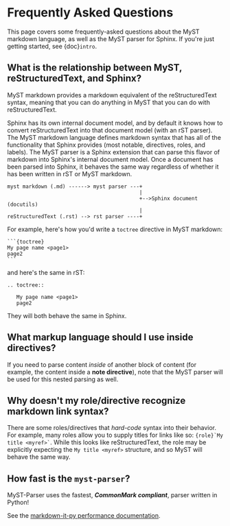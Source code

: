 # Frequently Asked Questions

This page covers some frequently-asked questions about the MyST markdown language,
as well as the MyST parser for Sphinx. If you're just getting started, see {doc}`intro`.

## What is the relationship between MyST, reStructuredText, and Sphinx?

MyST markdown provides a markdown equivalent of the reStructuredText syntax,
meaning that you can do anything in MyST that you can do with reStructuredText.

Sphinx has its own internal document model, and by default it knows how to convert
reStructuredText into that document model (with an rST parser). The MyST markdown language
defines markdown syntax that has all of the functionality that Sphinx provides (most
notable, directives, roles, and labels). The MyST parser is a Sphinx extension that can
parse this flavor of markdown into Sphinx's internal document model. Once a document
has been parsed into Sphinx, it behaves the same way regardless of whether it has
been written in rST or MyST markdown.

```
myst markdown (.md) ------> myst parser ---+
                                           |
                                           +-->Sphinx document (docutils)
                                           |
reStructuredText (.rst) --> rst parser ----+
```

For example, here's how you'd write a `toctree` directive in MyST markdown:

````
```{toctree}
My page name <page1>
page2
```
````

and here's the same in rST:

```
.. toctree::

   My page name <page1>
   page2
```

They will both behave the same in Sphinx.

## What markup language should I use inside directives?

If you need to parse content *inside* of another block of content (for example, the
content inside a **note directive**), note that the MyST parser will be used for this
nested parsing as well.

## Why doesn't my role/directive recognize markdown link syntax?

There are some roles/directives that _hard-code_ syntax into
their behavior. For example, many roles allow you to supply titles for links like so:
`` {role}`My title <myref>` ``. While this looks like reStructuredText, the role may
be explicitly expecting the `My title <myref>` structure, and so MyST will behave the same way.

## How fast is the `myst-parser`?

MyST-Parser uses the fastest, __*CommonMark compliant*__, parser written in Python!

See the [markdown-it-py performance documentation](markdown_it:md/performance).
